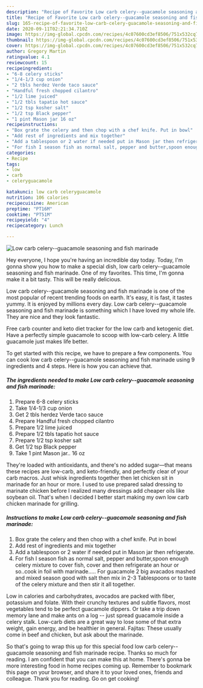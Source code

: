 ```yaml
---
description: "Recipe of Favorite Low carb celery--guacamole seasoning and fish marinade"
title: "Recipe of Favorite Low carb celery--guacamole seasoning and fish marinade"
slug: 165-recipe-of-favorite-low-carb-celery-guacamole-seasoning-and-fish-marinade
date: 2020-09-11T02:21:34.710Z
image: https://img-global.cpcdn.com/recipes/4c07600cd3ef8506/751x532cq70/low-carb-celery-guacamole-seasoning-and-fish-marinade-recipe-main-photo.jpg
thumbnail: https://img-global.cpcdn.com/recipes/4c07600cd3ef8506/751x532cq70/low-carb-celery-guacamole-seasoning-and-fish-marinade-recipe-main-photo.jpg
cover: https://img-global.cpcdn.com/recipes/4c07600cd3ef8506/751x532cq70/low-carb-celery-guacamole-seasoning-and-fish-marinade-recipe-main-photo.jpg
author: Gregory Martin
ratingvalue: 4.1
reviewcount: 15
recipeingredient:
- "6-8 celery sticks"
- "1/4-1/3 cup onion"
- "2 tbls herdez Verde taco sauce"
- "Handful fresh chopped cilantro"
- "1/2 lime juiced"
- "1/2 tbls tapatio hot sauce"
- "1/2 tsp kosher salt"
- "1/2 tsp Black pepper"
- "1 pint Mason jar 16 oz"
recipeinstructions:
- "Box grate the celery and then chop with a chef knife. Put in bowl"
- "Add rest of ingredients and mix together"
- "Add a tablespoon or 2 water if needed put in Mason jar then refrigerate."
- "For fish I season fish as normal salt, pepper and butter,spoon enough celery mixture to cover fish, cover and then refrigerate an hour or so..cook in foil with marinade..... For guacamole 2 big avacados mashed and mixed season good with salt then mix in 2-3 Tablespoons or to taste of the celery mixture and then stir it all together."
categories:
- Recipe
tags:
- low
- carb
- celeryguacamole

katakunci: low carb celeryguacamole 
nutrition: 106 calories
recipecuisine: American
preptime: "PT16M"
cooktime: "PT51M"
recipeyield: "4"
recipecategory: Lunch

---
```



![Low carb celery--guacamole seasoning and fish marinade](https://img-global.cpcdn.com/recipes/4c07600cd3ef8506/751x532cq70/low-carb-celery-guacamole-seasoning-and-fish-marinade-recipe-main-photo.jpg)

Hey everyone, I hope you're having an incredible day today. Today, I'm gonna show you how to make a special dish, low carb celery--guacamole seasoning and fish marinade. One of my favorites. This time, I'm gonna make it a bit tasty. This will be really delicious.

Low carb celery--guacamole seasoning and fish marinade is one of the most popular of recent trending foods on earth. It's easy, it is fast, it tastes yummy. It is enjoyed by millions every day. Low carb celery--guacamole seasoning and fish marinade is something which I have loved my whole life. They are nice and they look fantastic.

Free carb counter and keto diet tracker for the low carb and ketogenic diet. Have a perfectly simple guacamole to scoop with low-carb celery. A little guacamole just makes life better.


To get started with this recipe, we have to prepare a few components. You can cook low carb celery--guacamole seasoning and fish marinade using 9 ingredients and 4 steps. Here is how you can achieve that.

<!--inarticleads1-->

##### The ingredients needed to make Low carb celery--guacamole seasoning and fish marinade:

1. Prepare 6-8 celery sticks
1. Take 1/4-1/3 cup onion
1. Get 2 tbls herdez Verde taco sauce
1. Prepare Handful fresh chopped cilantro
1. Prepare 1/2 lime juiced
1. Prepare 1/2 tbls tapatio hot sauce
1. Prepare 1/2 tsp kosher salt
1. Get 1/2 tsp Black pepper
1. Take 1 pint Mason jar.. 16 oz


They&#39;re loaded with antioxidants, and there&#39;s no added sugar—that means these recipes are low-carb, and keto-friendly, and perfectly clear of your carb macros. Just whisk ingredients together then let chicken sit in marinade for an hour or more. I used to use prepared salad dressing to marinate chicken before I realized many dressings add cheaper oils like soybean oil. That&#39;s when I decided I better start making my own low carb chicken marinade for grilling. 

<!--inarticleads2-->

##### Instructions to make Low carb celery--guacamole seasoning and fish marinade:

1. Box grate the celery and then chop with a chef knife. Put in bowl
1. Add rest of ingredients and mix together
1. Add a tablespoon or 2 water if needed put in Mason jar then refrigerate.
1. For fish I season fish as normal salt, pepper and butter,spoon enough celery mixture to cover fish, cover and then refrigerate an hour or so..cook in foil with marinade..... For guacamole 2 big avacados mashed and mixed season good with salt then mix in 2-3 Tablespoons or to taste of the celery mixture and then stir it all together.


Low in calories and carbohydrates, avocados are packed with fiber, potassium and folate. With their crunchy textures and subtle flavors, most vegetables tend to be perfect guacamole dippers. Or take a trip down memory lane and make ants on a log -- just spread guacamole inside a celery stalk. Low-carb diets are a great way to lose some of that extra weight, gain energy, and be healthier in general. Fajitas: These usually come in beef and chicken, but ask about the marinade. 

So that's going to wrap this up for this special food low carb celery--guacamole seasoning and fish marinade recipe. Thanks so much for reading. I am confident that you can make this at home. There's gonna be more interesting food in home recipes coming up. Remember to bookmark this page on your browser, and share it to your loved ones, friends and colleague. Thank you for reading. Go on get cooking!

